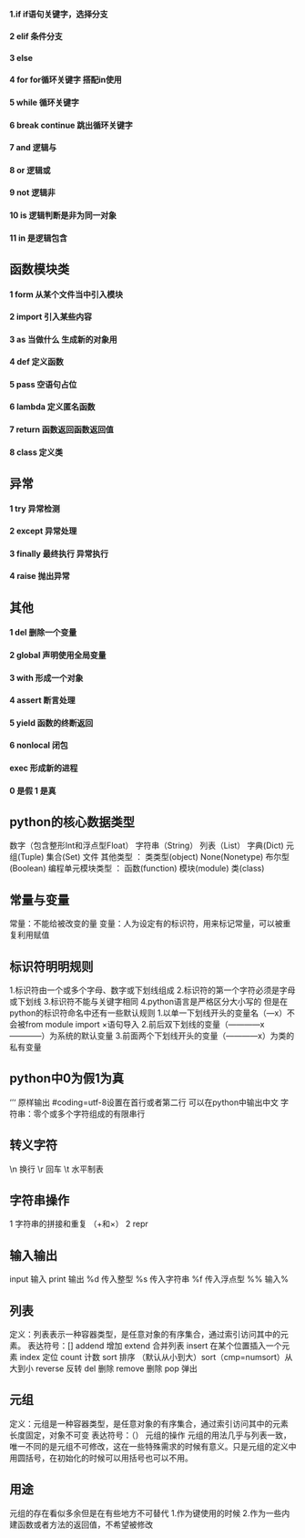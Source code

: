 #### 1.if if语句关键字，选择分支
#### 2 elif 条件分支
#### 3 else 
#### 4 for for循环关键字 搭配in使用
#### 5 while 循环关键字
#### 6 break continue 跳出循环关键字
#### 7 and 逻辑与
#### 8 or 逻辑或
#### 9 not 逻辑非
#### 10 is 逻辑判断是非为同一对象
#### 11 in 是逻辑包含
## 函数模块类
#### 1 form 从某个文件当中引入模块
#### 2 import 引入某些内容
#### 3 as 当做什么 生成新的对象用
#### 4 def 定义函数
#### 5 pass 空语句占位
#### 6 lambda 定义匿名函数
#### 7 return 函数返回函数返回值
#### 8 class 定义类
## 异常
#### 1 try 异常检测
#### 2 except 异常处理
#### 3 finally 最终执行 异常执行
#### 4 raise 抛出异常
## 其他
#### 1 del 删除一个变量
#### 2 global 声明使用全局变量
#### 3 with 形成一个对象
#### 4 assert 断言处理
#### 5 yield 函数的终断返回
#### 6 nonlocal 闭包
#### exec 形成新的进程
#### 0 是假  1 是真
## python的核心数据类型
  数字（包含整形Int和浮点型Float） 字符串（String） 列表（List） 字典(Dict) 元组(Tuple) 集合(Set) 文件
  其他类型 ： 类类型(object) None(Nonetype) 布尔型(Boolean)
  编程单元模块类型 ： 函数(function) 模块(module) 类(class)

## 常量与变量
  常量：不能给被改变的量
  变量：人为设定有的标识符，用来标记常量，可以被重复利用赋值

## 标识符明明规则
  1.标识符由一个或多个字母、数字或下划线组成
  2.标识符的第一个字符必须是字母或下划线
  3.标识符不能与关键字相同
  4.python语言是严格区分大小写的
  但是在python的标识符命名中还有一些默认规则
  1.以单一下划线开头的变量名（—x）不会被from module import ×语句导入
  2.前后双下划线的变量（————x————）为系统的默认变量
  3.前面两个下划线开头的变量（————x）为类的私有变量

## python中0为假1为真
  ‘’‘ 原样输出
  #coding=utf-8设置在首行或者第二行 可以在python中输出中文
  字符串：零个或多个字符组成的有限串行
## 转义字符
  \n 换行
  \r 回车
  \t 水平制表

## 字符串操作
  1 字符串的拼接和重复 （+和×）
  2 repr

## 输入输出
  input 输入
  print 输出
  %d 传入整型
  %s 传入字符串
  %f 传入浮点型
  %% 输入%

## 列表
  定义：列表表示一种容器类型，是任意对象的有序集合，通过索引访问其中的元素。
  表达符号：[]
  addend 增加
  extend 合并列表
  insert 在某个位置插入一个元素
  index 定位
  count 计数
  sort 排序 （默认从小到大）sort（cmp=numsort）从大到小
  reverse 反转
  del 删除
  remove 删除
  pop 弹出  

## 元组
  定义：元组是一种容器类型，是任意对象的有序集合，通过索引访问其中的元素
  长度固定，对象不可变
  表达符号：（）
  元组的操作
  元组的用法几乎与列表一致，唯一不同的是元组不可修改，这在一些特殊需求的时候有意义。只是元组的定义中用圆括号，在初始化的时候可以用括号也可以不用。
## 用途
  元组的存在看似多余但是在有些地方不可替代
  1.作为键使用的时候
  2.作为一些内建函数或者方法的返回值，不希望被修改 
